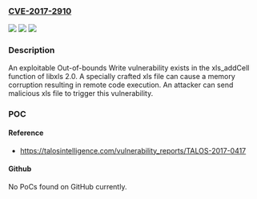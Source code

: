 ### [CVE-2017-2910](https://cve.mitre.org/cgi-bin/cvename.cgi?name=CVE-2017-2910)
![](https://img.shields.io/static/v1?label=Product&message=libxls&color=blue)
![](https://img.shields.io/static/v1?label=Version&message=n%2Fa&color=blue)
![](https://img.shields.io/static/v1?label=Vulnerability&message=out%20of%20bounds%20write&color=brighgreen)

### Description

An exploitable Out-of-bounds Write vulnerability exists in the xls_addCell function of libxls 2.0. A specially crafted xls file can cause a memory corruption resulting in remote code execution. An attacker can send malicious xls file to trigger this vulnerability.

### POC

#### Reference
- https://talosintelligence.com/vulnerability_reports/TALOS-2017-0417

#### Github
No PoCs found on GitHub currently.

